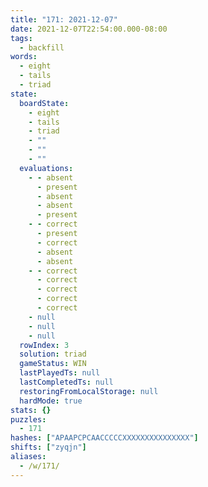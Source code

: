 ```yaml
---
title: "171: 2021-12-07"
date: 2021-12-07T22:54:00.000-08:00
tags:
  - backfill
words:
  - eight
  - tails
  - triad
state:
  boardState:
    - eight
    - tails
    - triad
    - ""
    - ""
    - ""
  evaluations:
    - - absent
      - present
      - absent
      - absent
      - present
    - - correct
      - present
      - correct
      - absent
      - absent
    - - correct
      - correct
      - correct
      - correct
      - correct
    - null
    - null
    - null
  rowIndex: 3
  solution: triad
  gameStatus: WIN
  lastPlayedTs: null
  lastCompletedTs: null
  restoringFromLocalStorage: null
  hardMode: true
stats: {}
puzzles:
  - 171
hashes: ["APAAPCPCAACCCCCXXXXXXXXXXXXXXX"]
shifts: ["zyqjn"]
aliases:
  - /w/171/
---
```

<!-- more -->
